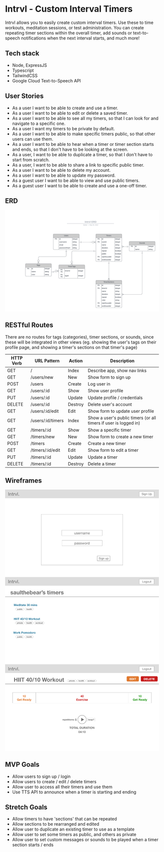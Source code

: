 # Intrvl - Custom Interval Timers

Intrvl allows you to easily create custom interval timers. Use these to time workouts, meditation sessions, or test administration. You can create repeating timer sections within the overall timer, add sounds or text-to-speech notifications when the next interval starts, and much more!

## Tech stack

- Node, ExpressJS
- Typescript
- TailwindCSS
- Google Cloud Text-to-Speech API

## User Stories

- As a user I want to be able to create and use a timer.
- As a user I want to be able to edit or delete a saved timer.
- As a user I want to be able to see all my timers, so that I can look for and navigate to a specific one.
- As a user I want my timers to be private by default.
- As a user I want to be able to make specific timers public, so that other users can use them.
- As a user I want to be able to hear when a timer or timer section starts and ends, so that I don't have to be looking at the screen.
- As a user, I want to be able to duplicate a timer, so that I don't have to start from scratch.
- As a user, I want to be able to share a link to specific public timer.
- As a user I want to be able to delete my account.
- As a user I want to be able to update my password.
- As a guest user I want to be able to view and use public timers.
- As a guest user I want to be able to create and use a one-off timer.

## ERD

![ERD Diagram](ERD.png)

## RESTful Routes

There are no routes for tags (categories), timer sections, or sounds, since these will be integrated in other views (eg. showing the user's tags on their profile page, and showing a timer's sections on that timer's page)

| HTTP Verb | URL Pattern       | Action  | Description                                                      |
| --------- | ----------------- | ------- | ---------------------------------------------------------------- |
| GET       | /                 | Index   | Describe app, show nav links                                     |
| GET       | /users/new        | New     | Show form to sign up                                             |
| POST      | /users            | Create  | Log user in                                                      |
| GET       | /users/:id        | Show    | Show user profile                                                |
| PUT       | /users/:id        | Update  | Update profile / credentials                                     |
| DELETE    | /users/:id        | Destroy | Delete user's account                                            |
| GET       | /users/:id/edit   | Edit    | Show form to update user profile                                 |
| GET       | /users/:id/timers | Index   | Show a user's public timers (or all timers if user is logged in) |
| GET       | /timers/:id       | Show    | Show a specific timer                                            |
| GET       | /timers/new       | New     | Show form to create a new timer                                  |
| POST      | /timers           | Create  | Create a new timer                                               |
| GET       | /timers/:id/edit  | Edit    | Show form to edit a timer                                        |
| PUT       | /timers/:id       | Update  | Update a timer                                                   |
| DELETE    | /timers/:id       | Destroy | Delete a timer                                                   |

## Wireframes

![Sign up page wireframe](wireframe1.png)
![Timers index page wireframe](wireframe2.png)
![Timer show page wireframe](wireframe3.png)

## MVP Goals

- Allow users to sign up / login
- Allow users to create / edit / delete timers
- Allow user to access all their timers and use them
- Use TTS API to announce when a timer is starting and ending

## Stretch Goals

- Allow timers to have 'sections' that can be repeated
- Allow sections to be rearranged and edited
- Allow user to duplicate an existing timer to use as a template
- Allow user to set some timers as public, and others as private
- Allow user to set custom messages or sounds to be played when a timer section starts / ends
